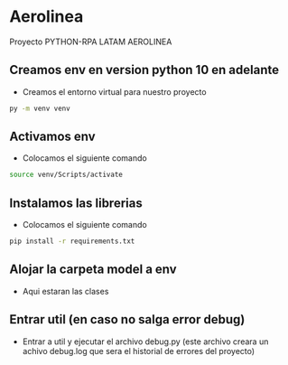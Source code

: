 # Aerolinea
Proyecto PYTHON-RPA LATAM AEROLINEA
## Creamos env en version python 10 en adelante 

* Creamos el entorno virtual para nuestro proyecto

```bash
py -m venv venv
```

## Activamos env

* Colocamos el siguiente comando

```bash
source venv/Scripts/activate
```

## Instalamos las librerias

* Colocamos el siguiente comando

```bash
pip install -r requirements.txt
```
## Alojar la carpeta model a env

* Aqui estaran las clases

## Entrar util (en caso no salga error debug)
* Entrar a util y ejecutar el archivo debug.py (este archivo creara un achivo debug.log que sera el historial de errores del proyecto)
